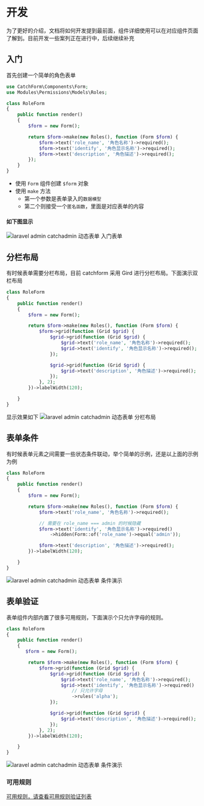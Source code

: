 # 开发

为了更好的介绍，文档将如何开发提到最前面，组件详细使用可以在对应组件页面了解到。目前开发一些案列正在进行中，后续继续补充

## 入门

首先创建一个简单的角色表单

```php
use CatchForm\Components\Form;
use Modules\Permissions\Models\Roles;

class RoleForm
{
    public function render()
    {
        $form = new Form();

        return $form->make(new Roles(), function (Form $form) {
            $form->text('role_name', '角色名称')->required();
            $form->text('identify', '角色显示名称')->required();
            $form->text('description', '角色描述')->required();
        });
    }
}
```

- 使用 `Form` 组件创建 `$form` 对象
- 使用 `make` 方法
  - 第一个参数是表单录入的`数据模型`
  - 第二个则接受一个`匿名函数`，里面是对应表单的内容

#### 如下图显示

![laravel admin catchadmin 动态表单 入门表单](/docs/assets/images/roleform.png)

## 分栏布局

有时候表单需要分栏布局，目前 catchform 采用 Gird 进行分栏布局。下面演示双栏布局

```php
class RoleForm
{
    public function render()
    {
        $form = new Form();

        return $form->make(new Roles(), function (Form $form) {
            $form->grid(function (Grid $grid) {
                $grid->grid(function (Grid $grid) {
                    $grid->text('role_name', '角色名称')->required();
                    $grid->text('identify', '角色显示名称')->required();
                });

                $grid->grid(function (Grid $grid) {
                    $grid->text('description', '角色描述')->required();
                });
            }, 2);
        })->labelWidth(120);

    }
}
```

显示效果如下
![laravel admin catchadmin 动态表单  分栏布局](/docs/assets/images/gird.jpg)

## 表单条件

有时候表单元素之间需要一些状态条件联动，举个简单的示例，还是以上面的示例为例

```php
class RoleForm
{
    public function render()
    {
        $form = new Form();

        return $form->make(new Roles(), function (Form $form) {
            $form->text('role_name', '角色名称')->required();

            // 需要在 role_name === admin 的时候隐藏
            $form->text('identify', '角色显示名称')->required()
                ->hidden(Form::of('role_name')->equal('admin'));

            $form->text('description', '角色描述')->required();
        })->labelWidth(120);

    }
}
```

![laravel admin catchadmin 动态表单  条件演示](/docs/assets/images/condition.gif)

## 表单验证

表单组件内部内置了很多可用规则，下面演示个只允许字母的规则。

```php
class RoleForm
{
    public function render()
    {
       $form = new Form();

        return $form->make(new Roles(), function (Form $form) {
            $form->grid(function (Grid $grid) {
                $grid->grid(function (Grid $grid) {
                    $grid->text('role_name', '角色名称')->required();
                    $grid->text('identify', '角色显示名称')->required()
                        // 只允许字母
                        ->rules('alpha');
                });

                $grid->grid(function (Grid $grid) {
                    $grid->text('description', '角色描述')->required();
                });
            }, 2);
        })->labelWidth(120);

    }
}
```

![laravel admin catchadmin 动态表单 条件演示](/docs/assets/images/rule.gif)

### 可用规则

[可用规则，请查看可用规则验证列表](./rules.md)
